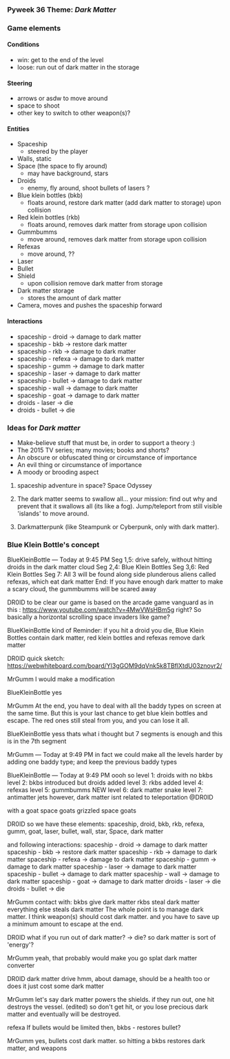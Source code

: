 ### Pyweek 36 Theme: *Dark Matter*

### Game elements

#### Conditions

- win: get to the end of the level
- loose: run out of dark matter in the storage

#### Steering

- arrows or asdw to move around
- space to shoot
- other key to switch to other weapon(s)?

#### Entities

- Spaceship
   - steered by the player
- Walls, static
- Space (the space to fly around)
   - may have background, stars
- Droids
   - enemy, fly around, shoot bullets of lasers ?
- Blue klein bottles (bkb)
   - floats around, restore dark matter (add dark matter to storage) upon collision
- Red klein bottles (rkb)
   - floats around, removes dark matter from storage upon collision
- Gummbumms
   - move around, removes dark matter from storage upon collision
- Refexas
   - move around, ??
- Laser
- Bullet
- Shield
   - upon collision remove dark matter from storage
- Dark matter storage
   - stores the amount of dark matter
- Camera, moves and pushes the spaceship forward

#### Interactions

- spaceship - droid -> damage to dark matter
- spaceship - bkb -> restore dark matter
- spaceship - rkb -> damage to dark matter
- spaceship - refexa -> damage to dark matter
- spaceship - gumm -> damage to dark matter
- spaceship - laser -> damage to dark matter
- spaceship - bullet -> damage to dark matter
- spaceship - wall -> damage to dark matter
- spaceship - goat -> damage to dark matter
- droids - laser -> die
- droids - bullet -> die

### Ideas for *Dark matter*

- Make-believe stuff that must be, in order to support a theory :)
- The 2015 TV series; many movies; books and shorts?
- An obscure or obfuscated thing or circumstance of importance
- An evil thing or circumstance of importance
- A moody or brooding aspect

1. spaceship adventure in space? Space Odyssey

2. The dark matter seems to swallow all... your mission: find out why and
   prevent that it swallows all (its like a fog). Jump/teleport from still
   visible 'islands' to move around.

3. Darkmatterpunk (like Steampunk or Cyberpunk, only with dark matter).

### Blue Klein Bottle's concept

BlueKleinBottle — Today at 9:45 PM
Seg 1,5: drive safely, without hitting droids in the dark matter cloud 
Seg 2,4: Blue Klein Bottles
Seg 3,6: Red Klein Bottles
Seg 7: All 3 will be found along side plunderous aliens called refexas, which eat dark matter
End: If you have enough dark matter to make a scary cloud, the gummbumms will be scared away

DR0ID
to be clear our game is based on the arcade game vanguard as in this : https://www.youtube.com/watch?v=4MwVWsHBm5g right? So basically a horizontal scrolling space invaders like game?

BlueKleinBottle
kind of
Reminder: if you hit a droid you die, Blue Klein Bottles contain dark matter, red klein bottles and refexas remove dark matter

DR0ID
quick sketch: https://webwhiteboard.com/board/Yl3gGOM9dqVnk5k8TBflXtdU03znovr2/

MrGumm
I would make a modification

BlueKleinBottle
yes

MrGumm
At the end, you have to deal with all the baddy types on screen at the same time. But this is your last chance to get blue klein bottles and escape. The red ones still steal from you, and you can lose it all.

BlueKleinBottle
yess
thats what i thought
but 7 segments is enough
and this is in the 7th segment

MrGumm — Today at 9:49 PM
in fact
we could make all the levels harder by adding one baddy type; and keep the previous baddy types

BlueKleinBottle — Today at 9:49 PM
oooh
so level 1: droids with no bkbs
level 2: bkbs introduced but droids added
level 3: rkbs added
level 4: refexas
level 5: gummbumms
NEW
level 6: dark matter snake
level 7: antimatter jets
however, dark matter isnt related to teleportation @DR0ID

with a goat
space goats
grizzled space goats

DR0ID
so we have these elements: 
spaceship, droid, bkb, rkb, refexa, gumm, goat, laser, bullet, wall, star, Space, dark matter

and following interactions:
spaceship - droid -> damage to dark matter
spaceship - bkb -> restore dark matter
spaceship - rkb -> damage to dark matter
spaceship - refexa -> damage to dark matter
spaceship - gumm -> damage to dark matter
spaceship - laser -> damage to dark matter
spaceship - bullet -> damage to dark matter
spaceship - wall -> damage to dark matter
spaceship - goat -> damage to dark matter
droids - laser -> die
droids - bullet -> die

MrGumm
contact with:
bkbs give dark matter
rkbs steal dark matter
everything else steals dark matter
The whole point is to manage dark matter. I think weapon(s) should cost dark matter. and you have to save up a minimum amount to escape at the end.

DR0ID
what if you run out of dark matter? -> die?
so dark matter is sort of 'energy'?

MrGumm
yeah, that probably would make you go splat
dark matter converter 

DR0ID
dark matter drive
hmm, about damage, should be a health too or does it just cost some dark matter

MrGumm
let's say dark matter powers the shields. if they run out, one hit destroys the vessel. (edited)
so don't get hit, or you lose precious dark matter and eventually will be destroyed.

refexa
If bullets would be limited then, bkbs - restores bullet?

MrGumm
yes, bullets cost dark matter. so hitting a bkbs restores dark matter, and weapons


